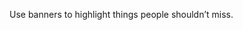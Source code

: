 <Banner title="Banner" type="warning">Use banners to highlight things people shouldn’t miss.</Banner>
